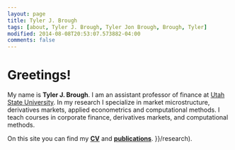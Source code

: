 ```yaml
---
layout: page
title: Tyler J. Brough 
tags: [about, Tyler J. Brough, Tyler Jon Brough, Brough, Tyler]
modified: 2014-08-08T20:53:07.573882-04:00
comments: false 
---
```


# Greetings! 

My name is **Tyler J. Brough**. I am an assistant professor of finance at [Utah State University](http://www.usu.edu/). In my research I specialize in market microstructure, derivatives markets, applied econometrics and computational methods. I teach courses in corporate finance, derivatives markets, and computational methods.


On this site you can find my **[CV](/about/cv/)** and **[publications](/research)**.
}}/research).
